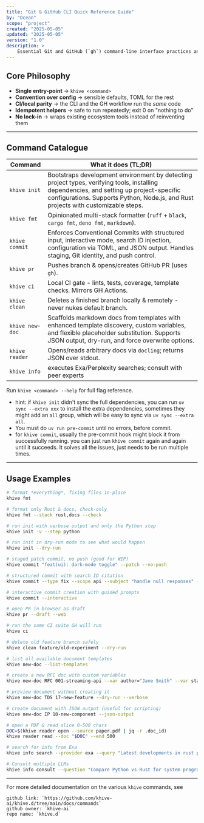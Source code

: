 ```yaml
---
title: "Git & GitHub CLI Quick Reference Guide"
by: "Ocean"
scope: "project"
created: "2025-05-05"
updated: "2025-05-05"
version: "1.0"
description: >
    Essential Git and GitHub (`gh`) command-line interface practices and commands
---
```


## Core Philosophy

- **Single entry-point** → `khive <command>`
- **Convention over config** → sensible defaults, TOML for the rest
- **CI/local parity** → the CLI and the GH workflow run the _same_ code
- **Idempotent helpers** → safe to run repeatedly; exit 0 on "nothing to do"
- **No lock-in** → wraps existing ecosystem tools instead of reinventing them

---

## Command Catalogue

| Command         | What it does (TL;DR)                                                                                                                                                                                                          |
| --------------- | ----------------------------------------------------------------------------------------------------------------------------------------------------------------------------------------------------------------------------- |
| `khive init`    | Bootstraps development environment by detecting project types, verifying tools, installing dependencies, and setting up project-specific configurations. Supports Python, Node.js, and Rust projects with customizable steps. |
| `khive fmt`     | Opinionated multi-stack formatter (`ruff` + `black`, `cargo fmt`, `deno fmt`, `markdown`).                                                                                                                                    |
| `khive commit`  | Enforces Conventional Commits with structured input, interactive mode, search ID injection, configuration via TOML, and JSON output. Handles staging, Git identity, and push control.                                         |
| `khive pr`      | Pushes branch & opens/creates GitHub PR (uses `gh`).                                                                                                                                                                          |
| `khive ci`      | Local CI gate - lints, tests, coverage, template checks. Mirrors GH Actions.                                                                                                                                                  |
| `khive clean`   | Deletes a finished branch locally & remotely - never nukes default branch.                                                                                                                                                    |
| `khive new-doc` | Scaffolds markdown docs from templates with enhanced template discovery, custom variables, and flexible placeholder substitution. Supports JSON output, dry-run, and force overwrite options.                                 |
| `khive reader`  | Opens/reads arbitrary docs via `docling`; returns JSON over stdout.                                                                                                                                                           |
| `khive info`    | executes Exa/Perplexity searches; consult with peer experts                                                                                                                                                                   |

Run `khive <command> --help` for full flag reference.

- hint: if `khive init` didn't sync the full dependencies, you can run
  `uv sync --extra xxx` to install the extra dependencies, sometimes they might
  add an `all` group, which will be easy to sync via `uv sync --extra all`.
- You must do `uv run pre-commit` until no errors, before commit.
- for `khive commit`, usually the pre-commit hook might block it from
  successfully running. you can just run `khive commit` again and again until it
  succeeds. It solves all the issues, just needs to be run multiple times.

---

## Usage Examples

```bash
# format *everything*, fixing files in-place
khive fmt

# format only Rust & docs, check-only
khive fmt --stack rust,docs --check

# run init with verbose output and only the Python step
khive init -v --step python

# run init in dry-run mode to see what would happen
khive init --dry-run

# staged patch commit, no push (good for WIP)
khive commit "feat(ui): dark-mode toggle" --patch --no-push

# structured commit with search ID citation
khive commit --type fix --scope api --subject "handle null responses" --search-id pplx-abc123

# interactive commit creation with guided prompts
khive commit --interactive

# open PR in browser as draft
khive pr --draft --web

# run the same CI suite GH will run
khive ci

# delete old feature branch safely
khive clean feature/old-experiment --dry-run

# list all available document templates
khive new-doc --list-templates

# create a new RFC doc with custom variables
khive new-doc RFC 001-streaming-api --var author="Jane Smith" --var status="Draft"

# preview document without creating it
khive new-doc TDS 17-new-feature --dry-run --verbose

# create document with JSON output (useful for scripting)
khive new-doc IP 18-new-component --json-output

# open a PDF & read slice 0-500 chars
DOC=$(khive reader open --source paper.pdf | jq -r .doc_id)
khive reader read --doc "$DOC" --end 500

# search for info from Exa
khive info search --provider exa --query "Latest developments in rust programming language"

# Consult multiple LLMs
khive info consult --question "Compare Python vs Rust for system programming" --models "openai/gpt-o4-mini,anthropic/claude-3.7-sonnet"
```

---

For more detailed documentation on the various `khive` commands, see

```
github link: `https://github.com/khive-ai/khive.d/tree/main/docs/commands`
github owner: `khive-ai`
repo name: `khive.d`
```
